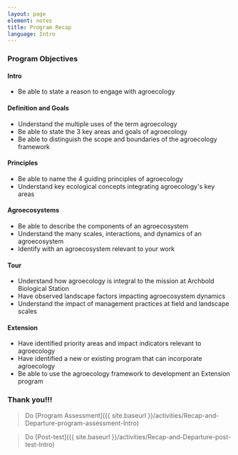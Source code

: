 ```yaml
---
layout: page
element: notes
title: Program Recap
language: Intro
---
```


### Program Objectives

#### Intro

- Be able to state a reason to engage with agroecology

#### Definition and Goals

- Understand the multiple uses of the term agroecology
- Be able to state the 3 key areas and goals of agroecology
- Be able to distinguish the scope and boundaries of the agroecology framework

#### Principles

- Be able to name the 4 guiding principles of agroecology
- Understand key ecological concepts integrating agroecology's key areas

#### Agroecosystems

- Be able to describe the components of an agroecosystem
- Understand the many scales, interactions, and dynamics of an agroecosystem
- Identify with an agroecosystem relevant to your work

#### Tour

- Understand how agroecology is integral to the mission at Archbold Biological
Station
- Have observed landscape factors impacting agroecosystem dynamics
- Understand the impact of management practices at field and landscape scales

#### Extension

- Have identified priority areas and impact indicators relevant to agroecology
- Have identified a new or existing program that can incorporate agroecology 
- Be able to use the agroecology framework to development an Extension program

### Thank you!!!

> Do [Program Assessment]({{ site.baseurl }}/activities/Recap-and-Departure-program-assessment-Intro)

> Do [Post-test]({{ site.baseurl }}/activities/Recap-and-Departure-post-test-Intro)